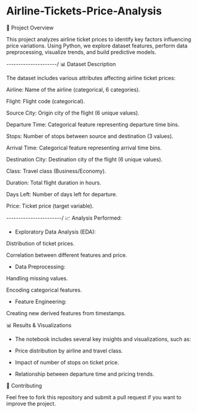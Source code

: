 # Airline-Tickets-Price-Analysis

📌 Project Overview

This project analyzes airline ticket prices to identify key factors influencing price variations. Using Python, we explore dataset features, perform data preprocessing, visualize trends, and build predictive models.

---------------------/
📊 Dataset Description

The dataset includes various attributes affecting airline ticket prices:

Airline: Name of the airline (categorical, 6 categories).

Flight: Flight code (categorical).

Source City: Origin city of the flight (6 unique values).

Departure Time: Categorical feature representing departure time bins.

Stops: Number of stops between source and destination (3 values).

Arrival Time: Categorical feature representing arrival time bins.

Destination City: Destination city of the flight (6 unique values).

Class: Travel class (Business/Economy).

Duration: Total flight duration in hours.

Days Left: Number of days left for departure.

Price: Ticket price (target variable).

-----------------------/
📈 Analysis Performed:

* Exploratory Data Analysis (EDA):

Distribution of ticket prices.

Correlation between different features and price.

* Data Preprocessing:

Handling missing values.

Encoding categorical features.

* Feature Engineering:

Creating new derived features from timestamps.



📊 Results & Visualizations

- The notebook includes several key insights and visualizations, such as:

- Price distribution by airline and travel class.

- Impact of number of stops on ticket price.

- Relationship between departure time and pricing trends.

🤝 Contributing

Feel free to fork this repository and submit a pull request if you want to improve the project.














